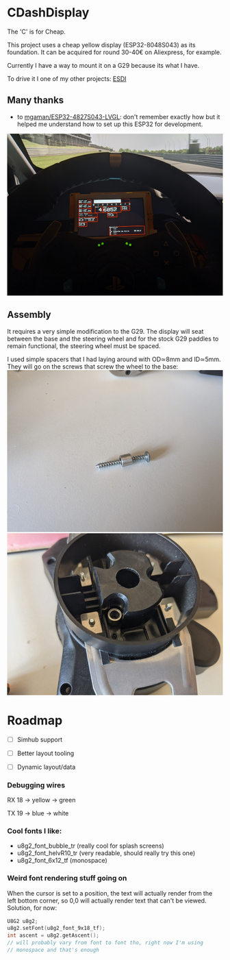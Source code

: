 # CDashDisplay
The 'C' is for Cheap.

This project uses a cheap yellow display (ESP32-8048S043) as its foundation. It
can be acquired for round 30-40€ on Aliexpress, for example.

Currently I have a way to mount it on a G29 because its what I have.

To drive it I one of my other projects: [ESDI](https://github.com/ESilva15/ESDI)

## Many thanks
- to [mgaman/ESP32-4827S043-LVGL](https://github.com/mgaman/ESP32-4827S043-LVGL): 
don't remember exactly how but it helped me understand how to set up this ESP32
for development.


![example of the display](./images/example_of_display.jpg)

## Assembly
It requires a very simple modification to the G29. The display will seat between
the base and the steering wheel and for the stock G29 paddles to remain functional,
the steering wheel must be spaced.

I used simple spacers that I had laying around with OD≃8mm and ID≃5mm. They will
go on the screws that screw the wheel to the base:
![example of the display](./images/spacer_in_screw.jpg "spacer in the screw")
![example of the display](./images/spacer_in_g29.jpg "spacer in the g29")

# Roadmap
- [ ] Simhub support
- [ ] Better layout tooling
- [ ] Dynamic layout/data


### Debugging wires
RX 18 -> yellow -> green

TX 19 -> blue -> white

### Cool fonts I like:
- u8g2_font_bubble_tr (really cool for splash screens)
- u8g2_font_helvR10_tr (very readable, should really try this one)
- u8g2_font_6x12_tf (monospace)

### Weird font rendering stuff going on
When the cursor is set to a position, the text will actually render
from the left bottom corner, so 0,0 will actually render text that
can't be viewed.
Solution, for now:
```cpp
U8G2 u8g2;
u8g2.setFont(u8g2_font_9x18_tf);
int ascent = u8g2.getAscent();
// will probably vary from font to font tho, right now I'm using
// monospace and that's enough
```
